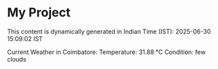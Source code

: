 # My Project

This content is dynamically generated in Indian Time (IST): 2025-06-30 15:09:02 IST


Current Weather in Coimbatore:
Temperature: 31.88 °C
Condition: few clouds
